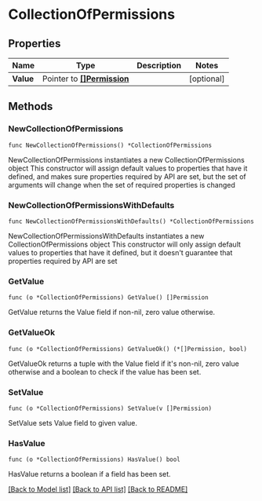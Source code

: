 # CollectionOfPermissions

## Properties

Name | Type | Description | Notes
------------ | ------------- | ------------- | -------------
**Value** | Pointer to [**[]Permission**](Permission.md) |  | [optional] 

## Methods

### NewCollectionOfPermissions

`func NewCollectionOfPermissions() *CollectionOfPermissions`

NewCollectionOfPermissions instantiates a new CollectionOfPermissions object
This constructor will assign default values to properties that have it defined,
and makes sure properties required by API are set, but the set of arguments
will change when the set of required properties is changed

### NewCollectionOfPermissionsWithDefaults

`func NewCollectionOfPermissionsWithDefaults() *CollectionOfPermissions`

NewCollectionOfPermissionsWithDefaults instantiates a new CollectionOfPermissions object
This constructor will only assign default values to properties that have it defined,
but it doesn't guarantee that properties required by API are set

### GetValue

`func (o *CollectionOfPermissions) GetValue() []Permission`

GetValue returns the Value field if non-nil, zero value otherwise.

### GetValueOk

`func (o *CollectionOfPermissions) GetValueOk() (*[]Permission, bool)`

GetValueOk returns a tuple with the Value field if it's non-nil, zero value otherwise
and a boolean to check if the value has been set.

### SetValue

`func (o *CollectionOfPermissions) SetValue(v []Permission)`

SetValue sets Value field to given value.

### HasValue

`func (o *CollectionOfPermissions) HasValue() bool`

HasValue returns a boolean if a field has been set.


[[Back to Model list]](../README.md#documentation-for-models) [[Back to API list]](../README.md#documentation-for-api-endpoints) [[Back to README]](../README.md)


